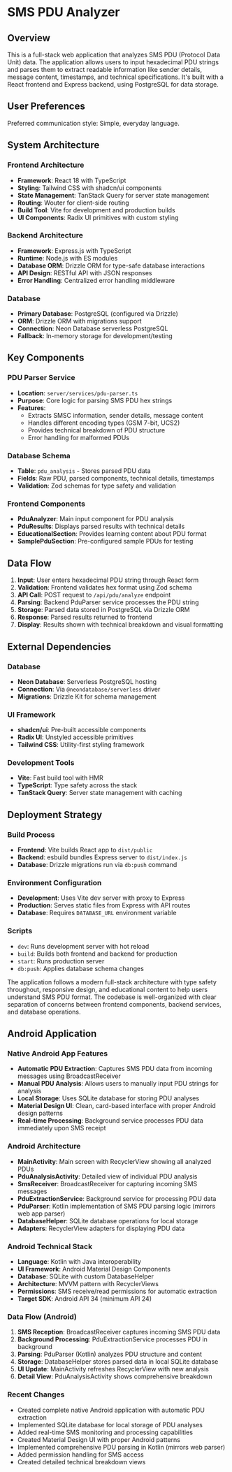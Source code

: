 # SMS PDU Analyzer

## Overview

This is a full-stack web application that analyzes SMS PDU (Protocol Data Unit) data. The application allows users to input hexadecimal PDU strings and parses them to extract readable information like sender details, message content, timestamps, and technical specifications. It's built with a React frontend and Express backend, using PostgreSQL for data storage.

## User Preferences

Preferred communication style: Simple, everyday language.

## System Architecture

### Frontend Architecture
- **Framework**: React 18 with TypeScript
- **Styling**: Tailwind CSS with shadcn/ui components
- **State Management**: TanStack Query for server state management
- **Routing**: Wouter for client-side routing
- **Build Tool**: Vite for development and production builds
- **UI Components**: Radix UI primitives with custom styling

### Backend Architecture
- **Framework**: Express.js with TypeScript
- **Runtime**: Node.js with ES modules
- **Database ORM**: Drizzle ORM for type-safe database interactions
- **API Design**: RESTful API with JSON responses
- **Error Handling**: Centralized error handling middleware

### Database
- **Primary Database**: PostgreSQL (configured via Drizzle)
- **ORM**: Drizzle ORM with migrations support
- **Connection**: Neon Database serverless PostgreSQL
- **Fallback**: In-memory storage for development/testing

## Key Components

### PDU Parser Service
- **Location**: `server/services/pdu-parser.ts`
- **Purpose**: Core logic for parsing SMS PDU hex strings
- **Features**: 
  - Extracts SMSC information, sender details, message content
  - Handles different encoding types (GSM 7-bit, UCS2)
  - Provides technical breakdown of PDU structure
  - Error handling for malformed PDUs

### Database Schema
- **Table**: `pdu_analysis` - Stores parsed PDU data
- **Fields**: Raw PDU, parsed components, technical details, timestamps
- **Validation**: Zod schemas for type safety and validation

### Frontend Components
- **PduAnalyzer**: Main input component for PDU analysis
- **PduResults**: Displays parsed results with technical details
- **EducationalSection**: Provides learning content about PDU format
- **SamplePduSection**: Pre-configured sample PDUs for testing

## Data Flow

1. **Input**: User enters hexadecimal PDU string through React form
2. **Validation**: Frontend validates hex format using Zod schema
3. **API Call**: POST request to `/api/pdu/analyze` endpoint
4. **Parsing**: Backend PduParser service processes the PDU string
5. **Storage**: Parsed data stored in PostgreSQL via Drizzle ORM
6. **Response**: Parsed results returned to frontend
7. **Display**: Results shown with technical breakdown and visual formatting

## External Dependencies

### Database
- **Neon Database**: Serverless PostgreSQL hosting
- **Connection**: Via `@neondatabase/serverless` driver
- **Migrations**: Drizzle Kit for schema management

### UI Framework
- **shadcn/ui**: Pre-built accessible components
- **Radix UI**: Unstyled accessible primitives
- **Tailwind CSS**: Utility-first styling framework

### Development Tools
- **Vite**: Fast build tool with HMR
- **TypeScript**: Type safety across the stack
- **TanStack Query**: Server state management with caching

## Deployment Strategy

### Build Process
- **Frontend**: Vite builds React app to `dist/public`
- **Backend**: esbuild bundles Express server to `dist/index.js`
- **Database**: Drizzle migrations run via `db:push` command

### Environment Configuration
- **Development**: Uses Vite dev server with proxy to Express
- **Production**: Serves static files from Express with API routes
- **Database**: Requires `DATABASE_URL` environment variable

### Scripts
- `dev`: Runs development server with hot reload
- `build`: Builds both frontend and backend for production
- `start`: Runs production server
- `db:push`: Applies database schema changes

The application follows a modern full-stack architecture with type safety throughout, responsive design, and educational content to help users understand SMS PDU format. The codebase is well-organized with clear separation of concerns between frontend components, backend services, and database operations.

## Android Application

### Native Android App Features
- **Automatic PDU Extraction**: Captures SMS PDU data from incoming messages using BroadcastReceiver
- **Manual PDU Analysis**: Allows users to manually input PDU strings for analysis
- **Local Storage**: Uses SQLite database for storing PDU analyses
- **Material Design UI**: Clean, card-based interface with proper Android design patterns
- **Real-time Processing**: Background service processes PDU data immediately upon SMS receipt

### Android Architecture
- **MainActivity**: Main screen with RecyclerView showing all analyzed PDUs
- **PduAnalysisActivity**: Detailed view of individual PDU analysis
- **SmsReceiver**: BroadcastReceiver for capturing incoming SMS messages
- **PduExtractionService**: Background service for processing PDU data
- **PduParser**: Kotlin implementation of SMS PDU parsing logic (mirrors web app parser)
- **DatabaseHelper**: SQLite database operations for local storage
- **Adapters**: RecyclerView adapters for displaying PDU data

### Android Technical Stack
- **Language**: Kotlin with Java interoperability
- **UI Framework**: Android Material Design Components
- **Database**: SQLite with custom DatabaseHelper
- **Architecture**: MVVM pattern with RecyclerViews
- **Permissions**: SMS receive/read permissions for automatic extraction
- **Target SDK**: Android API 34 (minimum API 24)

### Data Flow (Android)
1. **SMS Reception**: BroadcastReceiver captures incoming SMS PDU data
2. **Background Processing**: PduExtractionService processes PDU in background
3. **Parsing**: PduParser (Kotlin) analyzes PDU structure and content
4. **Storage**: DatabaseHelper stores parsed data in local SQLite database
5. **UI Update**: MainActivity refreshes RecyclerView with new analysis
6. **Detail View**: PduAnalysisActivity shows comprehensive breakdown

### Recent Changes
- Created complete native Android application with automatic PDU extraction
- Implemented SQLite database for local storage of PDU analyses
- Added real-time SMS monitoring and processing capabilities
- Created Material Design UI with proper Android patterns
- Implemented comprehensive PDU parsing in Kotlin (mirrors web parser)
- Added permission handling for SMS access
- Created detailed technical breakdown views